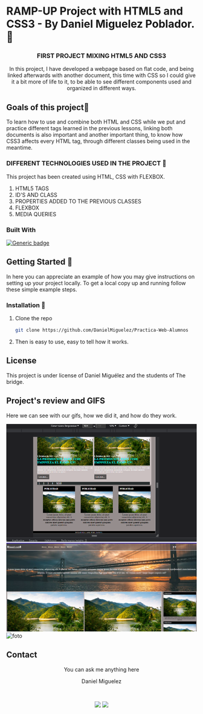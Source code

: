 # RAMP-UP Project with HTML5 and CSS3 - By Daniel Miguelez Poblador. 💯

<h3 align="center">FIRST PROJECT MIXING HTML5 AND CSS3</h3>

<p align="center">In this project, I have developed a webpage based on flat code, and being linked afterwards with another document, this time with CSS so I could give it a bit more of life to it, to be able to see different components used and organized in different ways. </p>

## Goals of this project🤑

To learn how to use and combine both HTML and CSS while we put and practice different tags learned in the previous lessons, linking both documents is also important and another important thing, to know how CSS3 affects every HTML tag, through different classes being used in the meantime.

### DIFFERENT TECHNOLOGIES USED IN THE PROJECT 👻

This project has been created using HTML, CSS with FLEXBOX.

<objectives>
  <ol>
    <li>HTML5 TAGS</li>
    <li>ID'S AND CLASS</a></li>
    <li>PROPERTIES ADDED TO THE PREVIOUS CLASSES</a></li>
    <li>FLEXBOX</a></li>
    <li>MEDIA QUERIES</a></li>
  </ol>
</objectives>

### Built With

[![Generic badge](https://img.shields.io/badge/<HTML5>-<CSS2>-<COLOR>.svg)](https://shields.io/)


## Getting Started 🥳

In here you can appreciate an example of how you may give instructions on setting up your project locally.
To get a local copy up and running follow these simple example steps.

### Installation 🙊

1. Clone the repo
    ```sh
    git clone https://github.com/DanielMiguelez/Practica-Web-Alumnos
    ```
2. Then is easy to use, easy to tell how it works.

## License

This project is under license of Daniel Miguélez and the students of The bridge.

## Project's review and GIFS

Here we can see with our gifs, how we did it, and how do they work.

![foto](imagenes/11.png)
![foto](imagenes/image.png)
![foto](imagenes/Sin%20t%C3%ADtulo.png)


## Contact 


<p align="center" >You can ask me anything here</p>
<p align="center" >Daniel Miguelez</p>
</br>
<p align="center">
<a href = "mailto:danielmiguelez1993@gmail.com"><img src="https://img.shields.io/badge/-Gmail-%23333?style=for-the-badge&logo=gmail&logoColor=white" target="_blank"></a>
    <a href="https://www.linkedin.com/in/daniel-miguelez-poblador/" target="_blank"><img src="https://img.shields.io/badge/-LinkedIn-%230077B5?style=for-the-badge&logo=linkedin&logoColor=white" target="_blank"></a> 
</p>